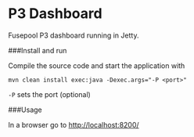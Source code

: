 P3 Dashboard
===============

Fusepool P3 dashboard running in Jetty.

###Install and run

Compile the source code and start the application with

    mvn clean install exec:java -Dexec.args="-P <port>"

`-P` sets the port (optional)

###Usage

In a browser go to [http://localhost:8200/](http://localhost:8200/)
